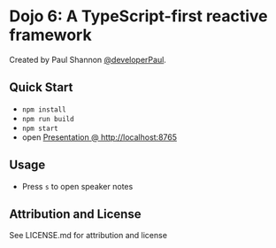 # Dojo 6: A TypeScript-first reactive framework

Created by Paul Shannon [@developerPaul](https://twitter.com/developerPaul).

## Quick Start

* `npm install`
* `npm run build`
* `npm start`
* open [Presentation @ http://localhost:8765](http://localhost:8765)

## Usage

* Press `s` to open speaker notes

## Attribution and License

See LICENSE.md for attribution and license
